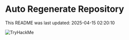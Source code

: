 # Auto Regenerate Repository

This README was last updated: 2025-04-15 02:20:10

 ![TryHackMe](https://tryhackme.com/badge/533634)